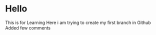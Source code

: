 # Hello
This is for Learning
Here i am trying to create my first branch in Github
Added few comments
